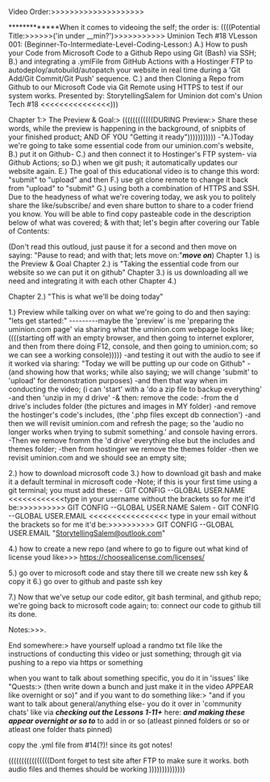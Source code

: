 Video Order:>>>>>>>>>>>>>>>>>>>>



*************When it comes to videoing the self; the order is: 
((((Potential Title:>>>>>>('in under __min?')>>>>>>>>>>> Uminion Tech #18 VLesson 001: (Beginner-To-Intermediate-Level-Coding-Lesson:) A.) How to push your Code from Microsoft Code to a Github Repo using Git (Bash) via SSH; B.) and integrating a .ymlFile from GitHub Actions with a Hostinger FTP to autodeploy/autobuild/autopatch your website in real time during a 'Git Add/Git Commit/Git Push' sequence. C.) and then Cloning a Repo from Github to our Microsoft Code via Git Remote using HTTPS to test if our system works. Presented by: StorytellingSalem for Uminion dot com's Union Tech #18 <<<<<<<<<<<<<<<)))

Chapter 1:> The Preview & Goal:>
((((((((((((DURING Preview:> Share these words, while the preview is happening in the background, of snipbits of your finished product; AND OF YOU "Getting it ready")))))))))))
	-"A.)Today we're going to take some essential code from our uminion.com's website, B.) put it on Github- C.) and then connect it to Hostinger's FTP system- via Github Actions; so D.) when we git push; it automatically updates our website again. E.) The goal of this educational video is to change this word: "submit" to "upload" and then F.) use git clone remote to change it back from "upload" to "submit" G.) using both a combination of HTTPS and SSH. 
Due to the headyness of what we're covering today, we ask you to politely share the like/subscribe/ and even share button to share to a coder friend you know. You will be able to find copy pasteable code in the description below of what was covered; & with that; let's begin after covering our Table of Contents:

(Don't read this outloud, just pause it for a second and then move on saying: "Pause to read; and with that; lets move on:"***move on***)
Chapter 1.) is the Preview & Goal
Chapter 2.) is "Taking the essential code from our website so we can put it on github"
Chapter 3.) is us downloading all we need and integrating it with each other
Chapter 4.) 


Chapter 2.) "This is what we'll be doing today"

1.) Preview while talking over on what we're going to do and then saying: "lets get started:"
	---------maybe the 'preview' is me 'preparing the uminion.com page' via sharing what the uminion.com webpage looks like; ((((starting off with an empty browser, and then going to internet explorer, and then from there doing F12, console, and then going to uminion.com; so we can see a working console)))))
			-and testing it out with the audio to see if it worked via sharing: "Today we will be putting up our code on Github" 
			-(and showing how that works; while also saying; we will change 'submit' to 'upload' for demonstration purposes) 
	-and then that way when im conducting the video; (i can 'start' with a 'do a zip file to backup everything' 
		-and then 'unzip in my d drive'
		-& then: remove the code: 
			-from the d drive's includes folder (the pictures and images in MY folder) 
			-and remove the hostinger's code's includes, (the '.php files except db connection') 
				-and then we will revisit uminion.com and refresh the page; so the 'audio no longer works when trying to submit something.'  and console having errors. 
			-Then we remove fromm the 'd drive' everything else but the includes and themes folder; 
			-then from hostinger we remove the themes folder
				-then we revisit uminion.com and we should see an empty site; 






2.) how to download microsoft code
3.) how to download git bash and make it a default terminal in microsoft code
	-Note; if this is your first time using a git terminal; you must add these:
		- GIT CONFIG --GLOBAL USER.NAME <USERNAME> <<<<<<<<<<<<type in your username without the brackets so for me it'd be:>>>>>>>>>> GIT CONFIG --GLOBAL USER.NAME Salem 
		- GIT CONFIG --GLOBAL USER.EMAIL <EMAIL> <<<<<<<<<<<<<<<<< type in your email without the brackets so for me it'd be:>>>>>>>>>> GIT CONFIG --GLOBAL USER.EMAIL "StorytellingSalem@outlook.com"

4.) how to create a new repo (and where to go to figure out what kind of license youd like>>> https://choosealicense.com/licenses/ 

5.) go over to microsoft code and stay there till we create new ssh key & copy it
6.) go over to github and paste ssh key

7.) Now that we've setup our code editor, git bash terminal, and github repo; we're going back to microsoft code again; to: connect our code to github till its done. 





Notes:>>>. 



End somewhere:> have yourself upload a randmo txt file like the instructions of conducting this video or just something; through git via pushing to a repo via https or something


when you want to talk about something specific, you do it in 'issues' like "Quests:> (then write down a bunch and just make it in the video APPEAR like overnight or so)"
and if you want to do something like:> "and if you want to talk about general/anything else- you do it over in 'community chats' like via ***checking out the Lessons 1-11+*** here: ***and making these appear overnight or so to*** to add in or so (atleast pinned folders or so or atleast one folder thats pinned) 



copy the .yml file from #14(?)! since its got notes!


((((((((((((((((Dont forget to test site after FTP to make sure it works. both audio files and themes should be working ))))))))))))))
